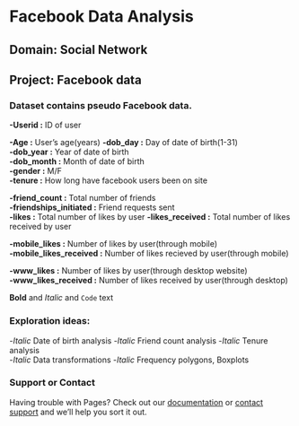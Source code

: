 
# Facebook Data Analysis

## Domain: Social Network 
## Project: Facebook data


### Dataset contains pseudo Facebook data.

**-Userid :** ID of user 

**-Age :** User’s age(years) 
**-dob_day :** Day of date of birth(1-31)  
**-dob_year :** Year of date of birth  
**-dob_month :** Month of date of birth  
**-gender :** M/F  
**-tenure :** How long have facebook users been on site  

**-friend_count :** Total number of friends  
**-friendships_initiated :** Friend requests sent  
**-likes :** Total number of likes by user 
**-likes_received :** Total number of likes received by user 

**-mobile_likes :** Number of likes by user(through mobile)  
**-mobile_likes_received :** Number of likes recieved by user(through mobile)  

**-www_likes :** Number of likes by user(through desktop website)  
**-www_likes_received :** Number of likes received by user(through desktop) 
 
 
**Bold** and _Italic_ and `Code` text
### Exploration ideas:

-_Italic_ Date of birth analysis 
-_Italic_ Friend count analysis
-_Italic_ Tenure analysis   
-_Italic_ Data transformations
-_Italic_ Frequency polygons, Boxplots


### Support or Contact

Having trouble with Pages? Check out our [documentation](https://help.github.com/categories/github-pages-basics/) or [contact support](https://github.com/contact) and we’ll help you sort it out.
